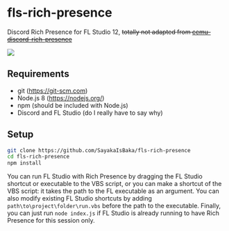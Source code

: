 # fls-rich-presence
Discord Rich Presence for FL Studio 12, ~~totally not adapted from [cemu-discord-rich-presence](https://github.com/RedDuckss/cemu-discord-rich-presence)~~

![](https://sayakaisbaka.s-ul.eu/vzEJx3bb.png)

## Requirements

- git (https://git-scm.com)
- Node.js 8 (https://nodejs.org/)
- npm (should be included with Node.js)
- Discord and FL Studio (do I really have to say why)

## Setup

```bash
git clone https://github.com/SayakaIsBaka/fls-rich-presence
cd fls-rich-presence
npm install
```

You can run FL Studio with Rich Presence by dragging the FL Studio shortcut or executable to the VBS script, or you can make a shortcut of the VBS script: it takes the path to the FL executable as an argument. You can also modify existing FL Studio shortcuts by adding `path\to\project\folder\run.vbs` before the path to the executable.
Finally, you can just run `node index.js` if FL Studio is already running to have Rich Presence for this session only.

